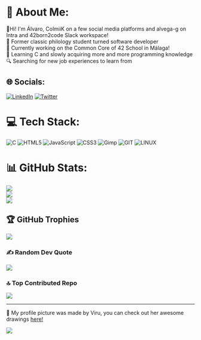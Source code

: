 # 💫 About Me:
👋Hi! I'm Álvaro, ColmiiK on a few social media platforms and alvega-g on Intra and 42born2code Slack workspace!<br>📖 Former classic philology student turned software developer<br>🔭 Currently working on the Common Core of 42 School in Málaga!<br>🌱 Learning C and slowly acquiring more and more programming knowledge<br>🔍 Searching for new job experiences to learn from


## 🌐 Socials:
[![LinkedIn](https://img.shields.io/badge/LinkedIn-%230077B5.svg?logo=linkedin&logoColor=white)](https://linkedin.com/in/alvarovegagomez) [![Twitter](https://img.shields.io/badge/Twitter-%231DA1F2.svg?logo=Twitter&logoColor=white)](https://twitter.com/ColmiiK) 

# 💻 Tech Stack:
![C](https://img.shields.io/badge/c-%2300599C.svg?style=for-the-badge&logo=c&logoColor=white) ![HTML5](https://img.shields.io/badge/html5-%23E34F26.svg?style=for-the-badge&logo=html5&logoColor=white) ![JavaScript](https://img.shields.io/badge/javascript-%23323330.svg?style=for-the-badge&logo=javascript&logoColor=%23F7DF1E) ![CSS3](https://img.shields.io/badge/css3-%231572B6.svg?style=for-the-badge&logo=css3&logoColor=white) ![Gimp](https://img.shields.io/badge/Gimp-657D8B?style=for-the-badge&logo=gimp&logoColor=FFFFFF) ![GIT](https://img.shields.io/badge/Git-fc6d26?style=for-the-badge&logo=git&logoColor=white) ![LINUX](https://img.shields.io/badge/Linux-FCC624?style=for-the-badge&logo=linux&logoColor=black)
# 📊 GitHub Stats:
![](https://github-readme-stats.vercel.app/api?username=ColmiiK&theme=dracula&hide_border=false&include_all_commits=false&count_private=false)<br/>
![](https://github-readme-streak-stats.herokuapp.com/?user=ColmiiK&theme=dracula&hide_border=false)<br/>
![](https://github-readme-stats.vercel.app/api/top-langs/?username=ColmiiK&theme=dracula&hide_border=false&include_all_commits=false&count_private=false&layout=compact)

## 🏆 GitHub Trophies
![](https://github-profile-trophy.vercel.app/?username=ColmiiK&theme=dracula&no-frame=false&no-bg=true&margin-w=4)

### ✍️ Random Dev Quote
![](https://quotes-github-readme.vercel.app/api?type=horizontal&theme=radical)

### 🔝 Top Contributed Repo
![](https://github-contributor-stats.vercel.app/api?username=ColmiiK&limit=5&theme=dracula&combine_all_yearly_contributions=true)

---
🎨 My profile picture was made by Viru, you can check out her awesome drawings [here!](https://ko-fi.com/viruu) <br>


[![](https://visitcount.itsvg.in/api?id=ColmiiK&icon=0&color=1)](https://visitcount.itsvg.in)

<!-- Proudly created with GPRM ( https://gprm.itsvg.in ) -->
